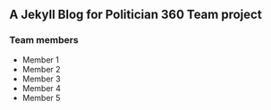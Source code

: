 ## A Jekyll Blog for Politician 360 Team project

### Team members
- Member 1
- Member 2
- Member 3
- Member 4
- Member 5